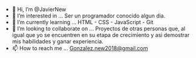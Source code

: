 - 👋 Hi, I’m @JavierNew
- 👀 I’m interested in ... Ser un programador conocido algun dia.
- 🌱 I’m currently learning ... HTML - CSS - JavaScript - Git 
- 💞️ I’m looking to collaborate on ... Proyectos de otras personas que, al igual que yo se encuentren en su etapa de crecimiento y asi demostrar mis habilidades y ganar experiencia.
- 📫 How to reach me ... Gonzalez.new2018@gmail.com

<!---
JavierNew/JavierNew is a ✨ special ✨ repository because its `README.md` (this file) appears on your GitHub profile.
You can click the Preview link to take a look at your changes.
--->
